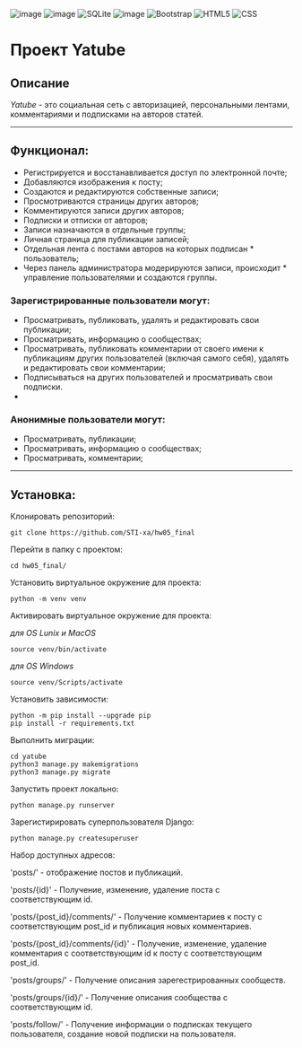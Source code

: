 ![image](https://img.shields.io/badge/Python-FFD43B?style=for-the-badge&logo=python&logoColor=blue)
![image](https://img.shields.io/badge/Django-092E20?style=for-the-badge&logo=django&logoColor=green)
![SQLite](https://img.shields.io/badge/sqlite-%2307405e.svg?style=for-the-badge&logo=sqlite&logoColor=white)
![image](https://img.shields.io/badge/GitHub-100000?style=for-the-badge&logo=github&logoColor=white)
![Bootstrap](https://img.shields.io/badge/bootstrap-%238511FA.svg?style=for-the-badge&logo=bootstrap&logoColor=white)
![HTML5](https://ziadoua.github.io/m3-Markdown-Badges/badges/HTML/html1.svg)
![CSS](https://ziadoua.github.io/m3-Markdown-Badges/badges/CSS/css1.svg)
# Проект Yatube

## Описание

*Yatube* - это социальная сеть с авторизацией, персональными лентами, комментариями и подписками на авторов статей.
___
## Функционал:
* Регистрируется и восстанавливается доступ по электронной почте;
* Добавляются изображения к посту;
* Создаются и редактируются собственные записи;
* Просмотриваются страницы других авторов;
* Комментируются записи других авторов;
* Подписки и отписки от авторов;
* Записи назначаются в отдельные группы;
* Личная страница для публикации записей;
* Отдельная лента с постами авторов на которых подписан * пользователь;
* Через панель администратора модерируются записи, происходит * управление пользователями и создаются группы.

### Зарегистрированные пользователи могут:

* Просматривать, публиковать, удалять и редактировать свои публикации;
* Просматривать, информацию о сообществах;
* Просматривать, публиковать комментарии от своего имени к публикациям других пользователей (включая самого себя), удалять и редактировать свои комментарии;
* Подписываться на других пользователей и просматривать свои подписки.
* 
### Анонимные пользователи могут:

* Просматривать, публикации;
* Просматривать, информацию о сообществах;
* Просматривать, комментарии;
____

## Установка:
Клонировать репозиторий:

```
git clone https://github.com/STI-xa/hw05_final
```

Перейти в папку с проектом:

```
cd hw05_final/
```

Установить виртуальное окружение для проекта:

```
python -m venv venv
```

Активировать виртуальное окружение для проекта:

*для OS Lunix и MacOS*
```
source venv/bin/activate
```


*для OS Windows*
```
source venv/Scripts/activate
```

Установить зависимости:
```
python -m pip install --upgrade pip
pip install -r requirements.txt
```

Выполнить миграции:
```
cd yatube
python3 manage.py makemigrations
python3 manage.py migrate
```

Запустить проект локально:

```
python manage.py runserver
```


Зарегистирировать суперпользователя Django:
```
python manage.py createsuperuser
```


Набор доступных адресов:

'posts/' - отображение постов и публикаций.

'posts/{id}' - Получение, изменение, удаление поста с соответствующим id.

'posts/{post_id}/comments/' - Получение комментариев к посту с соответствующим post_id и публикация новых комментариев.

'posts/{post_id}/comments/{id}' - Получение, изменение, удаление комментария с соответствующим id к посту с соответствующим post_id.

'posts/groups/' - Получение описания зарегестрированных сообществ.

'posts/groups/{id}/' - Получение описания сообщества с соответствующим id.

'posts/follow/' - Получение информации о подписках текущего пользователя, создание новой подписки на пользователя.
